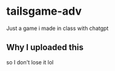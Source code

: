 # tailsgame-adv

Just a game i made in class with chatgpt

## Why I uploaded this

so I don't lose it lol
